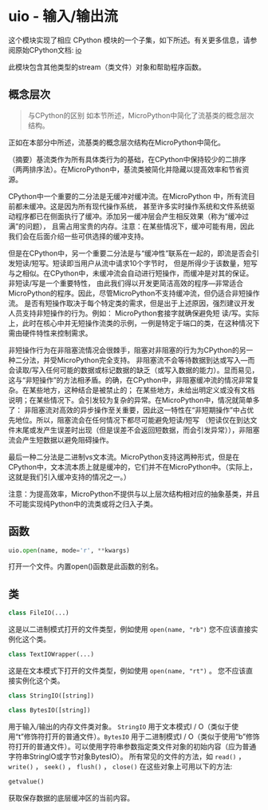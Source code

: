 uio - 输入/输出流
==================================

这个模块实现了相应 CPython 模块的一个子集，如下所述。有关更多信息，请参阅原始CPython文档: [io](https://docs.python.org/zh-cn/3/library/io.html#module-io)

此模块包含其他类型的stream（类文件）对象和帮助程序函数。

概念层次
--------------------

> 与CPython的区别
> 如本节所述，MicroPython中简化了流基类的概念层次结构。

正如在本部分中所述，流基类的概念层次结构在MicroPython中简化。

（摘要）基流类作为所有具体类行为的基础，在CPython中保持较少的二排序（两两排序法）。在MicroPython中，基流类被简化并隐藏以提高效率和节省资源。

CPython中一个重要的二分法是无缓冲对缓冲流。在MicroPython 中，所有流目前都未缓冲。这是因为所有现代操作系统， 甚至许多实时操作系统和文件系统驱动程序都已在侧面执行了缓冲。添加另一缓冲层会产生相反效果（称为“缓冲过满”的问题）， 且需占用宝贵的内存。注意：在某些情况下，缓冲可能有用，因此我们会在后面介绍一些可供选择的缓冲支持。

但是在CPython中，另一个重要二分法是与“缓冲性”联系在一起的，即流是否会引发短读/短写。短读即当用户从流中请求10个字节时， 但是所得少于该数量，短写与之相似。在CPython中，未缓冲流会自动进行短操作，而缓冲是对其的保证。非短读/写是一个重要特性， 由此我们得以开发更简洁高效的程序—非常适合MicroPython的程序。因此，尽管MicroPython不支持缓冲流，但仍适合非短操作流。 是否有短操作取决于每个特定类的需求，但是出于上述原因，强烈建议开发人员支持非短操作的行为。例如： MicroPython套接字就确保避免短 读/写。实际上，此时在核心中并无短操作流类的示例，一例是特定于端口的类，在这种情况下需由硬件特性来控制需求。

非短操作行为在非阻塞流情况会很棘手，阻塞对非阻塞的行为为CPython的另一种二分法，并受MicroPython完全支持。 非阻塞流不会等待数据到达或写入—而会读取/写入任何可能的数据或标记数据的缺乏（或写入数据的能力）。显而易见， 这与“非短操作”的方法相矛盾。的确，在CPython中，非阻塞缓冲流的情况非常复杂。在某些地方，这种结合是被禁止的； 在某些地方，未给出明定义或没有文档说明；在某些情况下。会引发较为复杂的异常。在MicroPython中，情况就简单多了： 非阻塞流对高效的异步操作至关重要，因此这一特性在“非短期操作”中占优先地位。所以，阻塞流会在任何情况下都尽可能避免短读/短写 （短读仅在到达文件末尾或发产生误差时出现（但是误差不会返回短数据，而会引发异常）），非阻塞流会产生短数据以避免阻碍操作。

最后一种二分法是二进制vs文本流。MicroPython支持这两种形式，但是在CPython中，文本流本质上就是缓冲的，它们并不在MicroPython中。（实际上，这就是我们引入缓冲支持的情况之一。）

注意：为提高效率，MicroPython不提供与以上层次结构相对应的抽象基类，并且不可能实现纯Python中的流类或将之归入子类。

函数
---------

```python
uio.open(name, mode='r', **kwargs)
```
   打开一个文件。内置open()函数是此函数的别名。

类
-------

```python
class FileIO(...)
```
这是以二进制模式打开的文件类型，例如使用 ``open(name, "rb")`` 
您不应该直接实例化这个类。

```python
class TextIOWrapper(...)
```
这是在文本模式下打开的文件类型，例如使用 ``open(name, "rt")`` 。
您不应该直接实例化这个类。

```python
class StringIO([string])
```
```python
class BytesIO([string])
```

用于输入/输出的内存文件类对象。 ``StringIO`` 用于文本模式I / O（类似于使用“t”修饰符打开的普通文件）。``BytesIO`` 用于二进制模式I ​​/ O（类似于使用“b”修饰符打开的普通文件）。可以使用字符串参数指定类文件对象的初始内容（应为普通字符串StringIO或字节对象BytesIO）。
所有常见的文件的方法，如 ``read()`` ， ``write()`` ， ``seek()`` ， ``flush()`` ， ``close()``  在这些对象上可用以下的方法:

```python
getvalue()
```
获取保存数据的底层缓冲区的当前内容。
